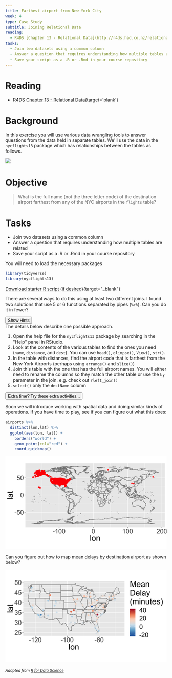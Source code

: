 ```yaml
---
title: Farthest airport from New York City
week: 4
type: Case Study
subtitle: Joining Relational Data
reading:
  - R4DS [Chapter 13 - Relational Data](http://r4ds.had.co.nz/relational-data.html){target='blank'}
tasks:
  - Join two datasets using a common column
  - Answer a question that requires understanding how multiple tables are related
  - Save your script as a .R or .Rmd in your course repository
---
```



# Reading

- R4DS [Chapter 13 - Relational Data](http://r4ds.had.co.nz/relational-data.html){target='blank'}

# Background
In this exercise you will use various data wrangling tools to answer questions from the data held in separate tables.  We'll use the data in the `nycflights13` package which has relationships between the tables as follows.

![](http://r4ds.had.co.nz/diagrams/relational-nycflights.png)


# Objective
> What is the full name (not the three letter code) of the destination airport farthest from any of the NYC airports in the `flights` table?

# Tasks

- Join two datasets using a common column
- Answer a question that requires understanding how multiple tables are related
- Save your script as a .R or .Rmd in your course repository

You will need to load the necessary packages

```r
library(tidyverse)
library(nycflights13)
```
[<i class="fa fa-file-code-o fa-1x" aria-hidden="true"></i> Download starter R script (if desired)](scripts/CS_04_nocomments.R){target="_blank"}

There are several ways to do this using at least two different joins. I found two solutions that use 5 or 6 functions separated by pipes (`%>%`).  Can you do it in fewer?

<div class="well">
<button data-toggle="collapse" class="btn btn-primary btn-sm round" data-target="#demo1">Show Hints</button>
<div id="demo1" class="collapse">
The details below describe one possible approach.

1. Open the help file for the `nycflights13` package by searching in the "Help" panel in RStudio.
2. Look at the contents of the various tables to find the ones you need (`name`, `distance`, and `dest`).  You can use `head()`, `glimpse()`, `View()`, `str()`.  
2. In the table with distances, find the airport code that is farthest from the New York Airports (perhaps using `arrange()` and `slice()`)
3. Join this table with the one that has the full airport names.  You will either need to rename the columns so they match the other table or use the `by` parameter in the join.  e.g. check out `?left_join()`
4. `select()` only the `destName` column
</div>
</div>




<div class="extraswell">
<button data-toggle="collapse" class="btn btn-link" data-target="#extras">
Extra time? Try these extra activities...
</button>
<div id="extras" class="collapse">

Soon we will introduce working with spatial data and doing similar kinds of operations.  If you have time to play, see if you can figure out what this does:


```r
airports %>%
  distinct(lon,lat) %>%
  ggplot(aes(lon, lat)) +
    borders("world") +
    geom_point(col="red") +
    coord_quickmap()
```

![](CS_04_files/figure-html/unnamed-chunk-3-1.png)<!-- -->

Can you figure out how to map mean delays by destination airport as shown below?

![](CS_04_files/figure-html/unnamed-chunk-4-1.png)<!-- -->

</div>
</div>

<i> <small> Adapted from [R for Data Science](http://r4ds.had.co.nz/relational-data.html#filtering-joins) </small> </i>
